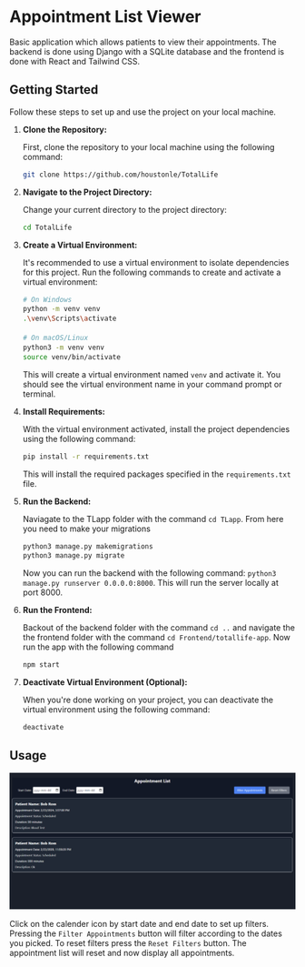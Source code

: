 # Appointment List Viewer

Basic application which allows patients to view their appointments. The backend is done using Django with a SQLite database and the frontend is done with React and Tailwind CSS.


## Getting Started

Follow these steps to set up and use the project on your local machine.

1. **Clone the Repository:**

    First, clone the repository to your local machine using the following command:

    ```bash
    git clone https://github.com/houstonle/TotalLife
    ```

2. **Navigate to the Project Directory:**

    Change your current directory to the project directory:

    ```bash
    cd TotalLife
    ```


3. **Create a Virtual Environment:**

    It's recommended to use a virtual environment to isolate dependencies for this project. Run the following commands to create and activate a virtual environment:

    ```bash
    # On Windows
    python -m venv venv
    .\venv\Scripts\activate

    # On macOS/Linux
    python3 -m venv venv
    source venv/bin/activate
    ```

    This will create a virtual environment named `venv` and activate it. You should see the virtual environment name in your command prompt or terminal.

4. **Install Requirements:**

    With the virtual environment activated, install the project dependencies using the following command:

    ```bash
    pip install -r requirements.txt
    ```

    This will install the required packages specified in the `requirements.txt` file.

5. **Run the Backend:**

    Naviagate to the TLapp folder with the command `cd TLapp`. From here you need to make your migrations

    ```bash
    python3 manage.py makemigrations
    python3 manage.py migrate
    ```

    Now you can run the backend with the following command: `python3 manage.py runserver 0.0.0.0:8000`. This will run the server locally at port 8000.

6. **Run the Frontend:**

    Backout of the backend folder with the command `cd ..` and navigate the the frontend folder with the command `cd Frontend/totallife-app`. Now run the app with the following command

    ```bash
    npm start
    ```



7. **Deactivate Virtual Environment (Optional):**

    When you're done working on your project, you can deactivate the virtual environment using the following command:

    ```bash
    deactivate
    ```

## Usage

![Preview of frontend displaying appointments](appointments_ui.png)

Click on the calender icon by start date and end date to set up filters. Pressing the `Filter Appointments` button will filter according to the dates you picked.
To reset filters press the `Reset Filters` button. The appointment list will reset and now display all appointments.
